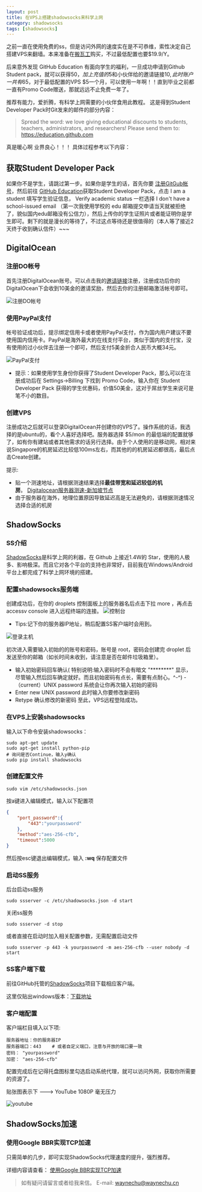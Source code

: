```yaml
---
layout: post
title: 在VPS上搭建shadowsocks来科学上网
category: shadowsocks
tags: [shadowsocks]
---
```


之前一直在使用免费的ss，但是访问外网的速度实在是不可恭维，索性决定自己搭建VPS来翻墙。本来准备在[搬瓦工](https://bandwagonhost.com/)购买，不过最低配置也要$19.9/Y。  

后来意外发现 GitHub Education 有面向学生的福利，一旦成功申请到Github Student pack，就可以获得$50，加上充值的$5和小伙伴给的邀请链接$10,此时账户一共有$65，对于最低配置的VPS $5一个月，可以使用一年啊！！直到毕业之前都一直有Promo Code赠送，那就远远不止免费一年了。

推荐有能力，爱折腾，有科学上网需要的小伙伴食用此教程。
这是得到Student Developer Pack时Git发来的邮件的部分内容：

> Spread the word: we love giving educational discounts to students, teachers, administrators, and researchers! Please send them to:  
        https://education.github.com 

真是暖心啊 业界良心！！！
具体过程参考以下内容：

## 获取Student Developer Pack

如果你不是学生，请跳过第一步。如果你是学生的话，首先你要 [注册GitGub帐号](https://github.com/)，然后前往 [GitHub Education](https://education.github.com/)获取Student Developer Pack，点击 I am a student 填写学生验证信息， Verify academic status 一栏选择 I don't have a school-issued email （第一次我使用学校的 edu 邮箱提交申请当天就被拒绝了，貌似国内edu邮箱没有公信力），然后上传你的学生证照片或者能证明你是学生即可。剩下的就是漫长的等待了，不过这点等待还是很值得的（本人等了接近2天终于收到确认信件）~~~


##  DigitalOcean

### 注册DO帐号

首先注册DigitalOcean账号。可以点击我的[邀请链接](https://m.do.co/c/6d3c33c4b39e)注册，注册成功后你的DigitalOcean下会收到10美金的邀请奖励，然后去你的注册邮箱激活帐号即可。

![注册DO帐号](http://ocb0u6vn2.bkt.clouddn.com/2016-08-14-regist.png)

### 使用PayPal支付

帐号验证成功后，提示绑定信用卡或者使用PayPal支付，作为国内用户建议不要使用国内信用卡。PayPal是海外最大的在线支付平台，类似于国内的支付宝，没有使用的过小伙伴去注册一个即可，然后支付5美金折合人民币大概34元。

![PayPal支付](http://ocb0u6vn2.bkt.clouddn.com/2016-08-14-paypal.png)

* 提示：如果使用学生身份你获得了Student Developer Pack，那么可以在注册成功后在 Settings->Billing 下找到 Promo Code，输入你在 Student Developer Pack 获得的学生优惠码，价值50美金，这对于屌丝学生来说可是笔不小的数目。

### 创建VPS

注册成功之后就可以登录DigitalOcean并创建你的VPS了。操作系统的话，我选择的是ubuntu的，看个人喜好选择吧。服务器选择 $5/mon 的最低端的配置就够了，如有你有建站或者其他需求的话另行选择。由于个人使用的是移动网，相对来说Singapore的机房延迟比较低100ms左右，而其他的的机房延迟都很高，最后点击Create创建。

提示:
- 贴一个测速地址，请根据测速结果选择**最佳带宽和延迟较低的机房**。 [Digitalocean服务器测速-新加坡节点](http://speedtest-sgp1.digitalocean.com/)
- 由于服务器在海外，地理位置原因导致延迟高是无法避免的，请根据测速情况选择合适的机房

## ShadowSocks

### SS介绍

[ShadowSocks](https://github.com/shadowsocks)是科学上网的利器，在 Github 上接近1.4W的 Star，使用的人极多、影响极深。而且它对各个平台的支持也非常好，目前我在Windows/Android平台上都完成了科学上网环境的搭建。

### 配置shadowsocks服务端

创建成功后，在你的 droplets 控制面板上的服务器名后点击下拉 more ，再点击 accessv console 进入远程终端的连接。
![控制台](http://ocb0u6vn2.bkt.clouddn.com/2016-08-14-console.png)

*  Tips:记下你的服务器IP地址，稍后配置SS客户端时会用到。

![登录主机](http://ocb0u6vn2.bkt.clouddn.com/2016-08-14-login.png)

初次进入需要输入初始的的账号和密码，账号是 root，密码会创建完 droplet 后发送至你的邮箱（如长时间未收到，请注意是否在邮件垃圾箱里）。
- 输入初始密码回车确认( 特别说明:输入密码时不会有暗文 "********" 显示，尽管输入然后回车确定就好。而且初始密码有点长，需要有点耐心。^-^)
-（current）UNIX password 系统会让你再次输入初始的密码
- Enter new UNIX password 此时输入你要修改新密码
- Retype 确认修改的新密码
至此，VPS远程登陆成功。

### 在VPS上安装shadowsocks

输入以下命令安装shadowsocks：

```shell
sudo apt-get update
sudo apt-get install python-pip
# 询问是否Continue，输入y确认
sudo pip install shadowsocks
```

### 创建配置文件

```shell
sudo vim /etc/shadowsocks.json
```

按a键进入编辑模式，输入以下配置项

```json
{
    "port_password":{
        "443":"yourpassword"
    },
    "method":"aes-256-cfb",
    "timeout":5000
}
```

然后按esc键退出编辑模式，输入  **:wq**  保存配置文件

### 启动SS服务

后台启动ss服务

```shell
sudo ssserver -c /etc/shadowsocks.json -d start 
```

关闭ss服务

```shell
sudo ssserver -d stop
```

或者直接在启动时加入相关配置参数，无需配置启动文件

```shell
sudo ssserver -p 443 -k yourpassword -m aes-256-cfb --user nobody -d start
```

###  SS客户端下载

前往GitHub托管的[ShadowSocks](https://github.com/shadowsocks)项目下载相应客户端。  

这里仅贴出windows版本：[下载地址](https://github.com/shadowsocks/shadowsocks-windows/releases)

###  客户端配置

客户端栏目填入以下项:

```shell
服务器地址：你的服务器IP
服务器端口：443    # 或者自定义端口，注意与开放的端口要一致
密码： "yourpassword"
加密： "aes-256-cfb"
```

配置完成后在记得托盘图标里勾选启动系统代理，就可以访问外网，获取你所需要的资源了。

贴张图表示下 ---> YouTube 1080P 毫无压力

![youtube](http://ocb0u6vn2.bkt.clouddn.com/2016-08-14-youtube.png)

## ShadowSocks加速

### 使用Google BBR实现TCP加速

只需简单的几步，即可实现ShadowSocks代理速度的提升，强烈推荐。

详细内容请查看： [使用Google BBR实现TCP加速](http://waynechu.cn/shadowsocks/2016/08/19/%E4%BD%BF%E7%94%A8Google-BBR%E5%AE%9E%E7%8E%B0TCP%E5%8A%A0%E9%80%9F.html)  


> 如有疑问请留言或者给我来信。 E-mail:  waynechu@waynechu.cn

